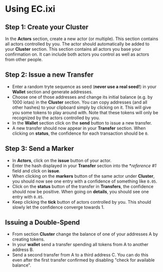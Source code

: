 # Using EC.ixi

## Step 1: Create your Cluster

In the **Actors** section, create a new actor (or multiple). This section contains all actors controlled by you. The
actor should automatically be added to your **Cluster** section. This section contains all actors you base your
confirmation on. It can include both actors you control as well as actors from other people.

## Step 2: Issue a new Transfer

- Enter a random tryte sequence as seed (**never use a real seed!**) in your **Wallet** section and generate addresses.
- Choose one of those addresses and change its initial balance (e.g. by 1000 iotas) in the **Cluster** section. You can copy addresses (and all other hashes) to your clipboard simply by clicking on it. This will give you some tokens to play around with. Note that these tokens will only be recognized by the actors controlled by you.
- In the **Wallet** section click on the **send** button to issue a new transfer.
- A new transfer should now appear in your **Transfer** section. When clicking on **status**, the confidence for each transaction should be `0`.

## Step 3: Send a Marker

- In **Actors**, click on the **issue** button of your actor.
- Enter the hash displayed in your **Transfer** section into the **reference #1* field and click on **issue**.
- When clicking on the **markers** button of the same actor under **Cluster**, you should now see one entry with a confidence of something like `0.05`.
- Click on the **status** button of the transfer in **Transfers**, the confidence should now be positive. When going on **details**, you should see one entry with `0.05`.
- Keep clicking the **tick** button of actors controlled by you. This should slowly let the confidence converge towards 1.

## Issuing a Double-Spend

- From section **Cluster** change the balance of one of your addresses A by creating tokens.
- In your **wallet** send a transfer spending all tokens from A to another address B.
- Send a second transfer from A to a third address C. You can do this even after the first transfer confirmed by disabling "check for available balance".
